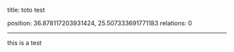 title: toto test

position: 36.878117203931424, 25.507333691771183
relations: 0

---















this is a test
